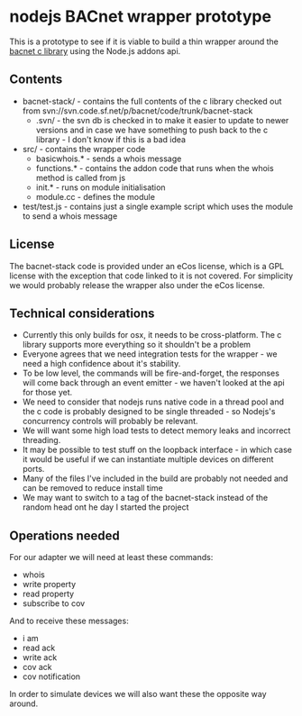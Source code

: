 # nodejs BACnet wrapper prototype

This is a prototype to see if it is viable to build a thin wrapper around the 
[bacnet c library](http://bacnet.sourceforge.net/) using the Node.js addons api.
 
## Contents

- bacnet-stack/ - contains the full contents of the c library checked out from svn://svn.code.sf.net/p/bacnet/code/trunk/bacnet-stack
  - .svn/ - the svn db is checked in to make it easier to update to newer versions and in case we have something to push back to the c library - I don't know if this is a bad idea
- src/ - contains the wrapper code
  - basicwhois.* - sends a whois message
  - functions.* - contains the addon code that runs when the whois method is called from js
  - init.* - runs on module initialisation
  - module.cc - defines the module
- test/test.js - contains just a single example script which uses the module to send a whois message

## License

The bacnet-stack code is provided under an eCos license, which is a GPL license with the exception that code linked to 
it is not covered. For simplicity we would probably release the wrapper also under the eCos license.
 
## Technical considerations

- Currently this only builds for osx, it needs to be cross-platform. The c library supports more everything so it shouldn't be a problem
- Everyone agrees that we need integration tests for the wrapper - we need a high confidence about it's stability.
- To be low level, the commands will be fire-and-forget, the responses will come back through an event emitter - we 
  haven't looked at the api for those yet.
- We need to consider that nodejs runs native code in a thread pool and the c code is probably designed to be single 
  threaded - so Nodejs's concurrency controls will probably be relevant.
- We will want some high load tests to detect memory leaks and incorrect threading.
- It may be possible to test stuff on the loopback interface - in which case it would be useful if we can instantiate
  multiple devices on different ports.
- Many of the files I've included in the build are probably not needed and can be removed to reduce install time
- We may want to switch to a tag of the bacnet-stack instead of the random head ont he day I started the project

## Operations needed

For our adapter we will need at least these commands:

- whois
- write property
- read property
- subscribe to cov

And to receive these messages:

- i am
- read ack
- write ack
- cov ack
- cov notification

In order to simulate devices we will also want these the opposite way around.
